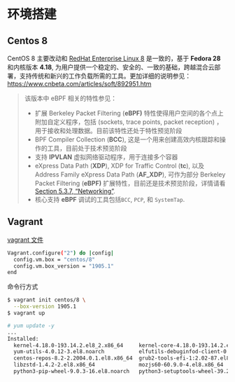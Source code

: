 # 环境搭建

## Centos 8

CentOS 8 主要改动和 [RedHat Enterprise Linux 8](https://www.oschina.net/news/106529/redhat-enterprise-linux-8-final) 是一致的，基于 **Fedora 28** 和内核版本 **4.18**, 为用户提供一个稳定的、安全的、一致的基础，跨越混合云部署，支持传统和新兴的工作负载所需的工具。更加详细的说明参见：https://www.cnbeta.com/articles/soft/892951.htm

> 该版本中 eBPF 相关的特性参见：
>
> - 扩展 Berkeley Packet Filtering (**eBPF)** 特性使得用户空间的各个点上附加自定义程序，包括 (sockets, trace points, packet reception) ，用于接收和处理数据。目前该特性还处于特性预览阶段
> - BPF Compiler Collection (**BCC**), 这是一个用来创建高效内核跟踪和操作的工具，目前处于技术预览阶段
> - 支持 **IPVLAN** 虚拟网络驱动程序，用于连接多个容器
> - eXpress Data Path (**XDP**), XDP for Traffic Control (**tc**), 以及 Address Family eXpress Data Path (**AF_XDP**), 可作为部分 Berkeley Packet Filtering (**eBPF)** 扩展特性，目前还是技术预览阶段，详情请看 [Section 5.3.7, “Networking”](https://access.redhat.com/documentation/en-us/red_hat_enterprise_linux/8/html/8.0_release_notes/RHEL-8_0_0_release#networking_technology_preview).
> - 核心支持 **eBPF** 调试的工具包括`BCC`, `PCP`, 和 `SystemTap`.

## Vagrant 

[vagrant 文件](https://app.vagrantup.com/centos/boxes/8)

```bash
Vagrant.configure("2") do |config|
  config.vm.box = "centos/8"
  config.vm.box_version = "1905.1"
end
```

命令行方式

```bash
$ vagrant init centos/8 \
  --box-version 1905.1
$ vagrant up

# yum update -y
...
Installed:
  kernel-4.18.0-193.14.2.el8_2.x86_64     kernel-core-4.18.0-193.14.2.el8_2.x86_64       kernel-modules-4.18.0-193.14.2.el8_2.x86_64
  yum-utils-4.0.12-3.el8.noarch           elfutils-debuginfod-client-0.178-7.el8.x86_64  centos-gpg-keys-8.2-2.2004.0.1.el8.noarch
  centos-repos-8.2-2.2004.0.1.el8.x86_64  grub2-tools-efi-1:2.02-87.el8_2.x86_64         libssh-config-0.9.0-4.el8.noarch
  libzstd-1.4.2-2.el8.x86_64              mozjs60-60.9.0-4.el8.x86_64                    python3-nftables-1:0.9.3-12.el8.x86_64
  python3-pip-wheel-9.0.3-16.el8.noarch   python3-setuptools-wheel-39.2.0-5.el8.noarch
```

